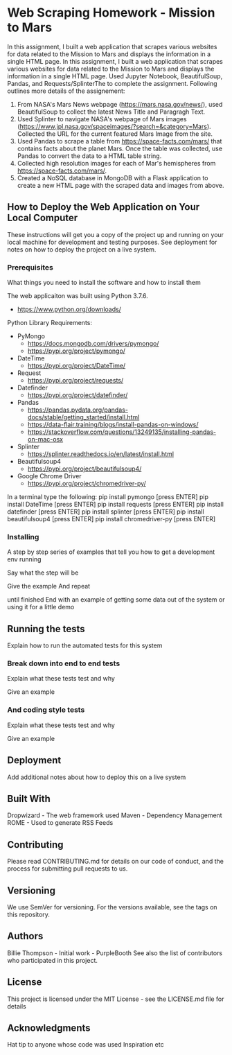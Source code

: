 # Web Scraping Homework - Mission to Mars

In this assignment, I built a web application that scrapes various websites for data related to the Mission to Mars and displays the information in a single HTML page.
In this assignment, I built a web application that scrapes various websites for data related to the Mission to Mars and displays the information in a single HTML page. Used Jupyter Notebook, BeautifulSoup, Pandas, and Requests/SplinterThe to complete the assignment. Following outlines more details of the assignement:
1) From NASA's Mars News webpage (https://mars.nasa.gov/news/), used BeautifulSoup to collect the latest News Title and Paragragh Text. 
2) Used Splinter to navigate NASA's webpage of Mars images (https://www.jpl.nasa.gov/spaceimages/?search=&category=Mars). Collected the URL for the current featured Mars Image from the site.
3) Used Pandas to scrape a table from https://space-facts.com/mars/ that contains facts about the planet Mars. Once the table was collected, use Pandas to convert the data to a HTML table string.
4) Collected high resolution images for each of Mar's hemispheres from https://space-facts.com/mars/. 
5) Created a NoSQL database in MongoDB with a Flask application to create a new HTML page with the scraped data and images from above.


## How to Deploy the Web Application on Your Local Computer

These instructions will get you a copy of the project up and running on your local machine for development and testing purposes. See deployment for notes on how to deploy the project on a live system.

### Prerequisites
What things you need to install the software and how to install them

The web applicaiton was built using Python 3.7.6.
  - https://www.python.org/downloads/

Python Library Requirements:  
- PyMongo
  - https://docs.mongodb.com/drivers/pymongo/
  - https://pypi.org/project/pymongo/
- DateTime
  - https://pypi.org/project/DateTime/
- Request
  - https://pypi.org/project/requests/
- Datefinder
  - https://pypi.org/project/datefinder/
- Pandas
  - https://pandas.pydata.org/pandas-docs/stable/getting_started/install.html
  - https://data-flair.training/blogs/install-pandas-on-windows/
  - https://stackoverflow.com/questions/13249135/installing-pandas-on-mac-osx
- Splinter
  - https://splinter.readthedocs.io/en/latest/install.html
- Beautifulsoup4
  - https://pypi.org/project/beautifulsoup4/
- Google Chrome Driver
  - https://pypi.org/project/chromedriver-py/


In a terminal type the following:
pip install pymongo [press ENTER]
pip install DateTime [press ENTER]
pip install requests [press ENTER]
pip install datefinder [press ENTER]
pip install splinter [press ENTER]
pip install beautifulsoup4 [press ENTER]
pip install chromedriver-py [press ENTER]


### Installing

A step by step series of examples that tell you how to get a development env running

Say what the step will be

Give the example
And repeat

until finished
End with an example of getting some data out of the system or using it for a little demo

## Running the tests

Explain how to run the automated tests for this system

### Break down into end to end tests

Explain what these tests test and why

Give an example

### And coding style tests

Explain what these tests test and why

Give an example

## Deployment

Add additional notes about how to deploy this on a live system

## Built With

Dropwizard - The web framework used
Maven - Dependency Management
ROME - Used to generate RSS Feeds

## Contributing

Please read CONTRIBUTING.md for details on our code of conduct, and the process for submitting pull requests to us.

## Versioning

We use SemVer for versioning. For the versions available, see the tags on this repository.

## Authors

Billie Thompson - Initial work - PurpleBooth
See also the list of contributors who participated in this project.

## License

This project is licensed under the MIT License - see the LICENSE.md file for details

## Acknowledgments

Hat tip to anyone whose code was used
Inspiration
etc
